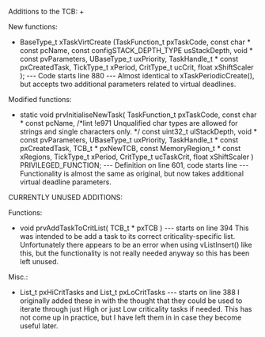 Additions to the TCB:
+ 

New functions:
+ BaseType_t xTaskVirtCreate (TaskFunction_t pxTaskCode,
    							const char * const pcName,
								const configSTACK_DEPTH_TYPE usStackDepth,
								void * const pvParameters,
								UBaseType_t uxPriority,
								TaskHandle_t * const pxCreatedTask,
								TickType_t xPeriod,
								CritType_t ucCrit,
								float xShiftScaler
								);
  --- Code starts line 880 ---
  Almost identical to xTaskPeriodicCreate(), but accepts two additional parameters related to
  virtual deadlines.

Modified functions:
+ static void prvInitialiseNewTask( TaskFunction_t pxTaskCode,
                                  const char * const pcName, /*lint !e971 Unqualified char types are allowed for strings and single characters only. */
                                  const uint32_t ulStackDepth,
                                  void * const pvParameters,
                                  UBaseType_t uxPriority,
                                  TaskHandle_t * const pxCreatedTask,
                                  TCB_t * pxNewTCB,
                                  const MemoryRegion_t * const xRegions,
                                  TickType_t xPeriod,
 								  CritType_t ucTaskCrit,
  								  float xShiftScaler
  								  ) PRIVILEGED_FUNCTION;
  --- Definition on line 601, code starts line  ---
  Functionality is almost the same as original, but now takes additional virtual deadline parameters.

CURRENTLY UNUSED ADDITIONS:

Functions:
+ void prvAddTaskToCritList( TCB_t * pxTCB ) --- starts on line 394
  This was intended to be add a task to its correct criticality-specific list.
  Unfortunately there appears to be an error when using vListInsert() like this,
  but the functionality is not really needed anyway so this has been left unused.

Misc.:
+ List_t pxHiCritTasks and List_t pxLoCritTasks --- starts on line 388
  I originally added these in with the thought that they could be used to
  iterate through just High or just Low criticality tasks if needed.
  This has not come up in practice, but I have left them in in case they
  become useful later.